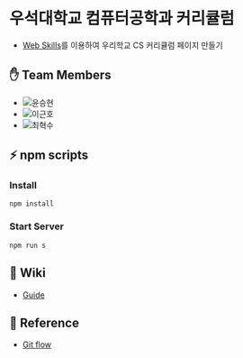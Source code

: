 # 우석대학교 컴퓨터공학과 커리큘럼
* [Web Skills](https://github.com/cbnuswoss/web-skills)를 이용하여 우리학교 CS 커리큘럼 페이지 만들기

## ✋ Team Members
* ![윤승현](https://img.shields.io/badge/윤승현-blue)
* ![이근호](https://img.shields.io/badge/이근호-blue)
* ![최혁수](https://img.shields.io/badge/최혁수-blue)


## ⚡ npm scripts

### Install
```
npm install
```

### Start Server
```
npm run s
```

## 📖 Wiki
* [Guide](https://github.com/woosuk-computer-engineering/curriculum/wiki/Guide)


## 🔗 Reference
* [Git flow](https://woowabros.github.io/experience/2017/10/30/baemin-mobile-git-branch-strategy.html)
